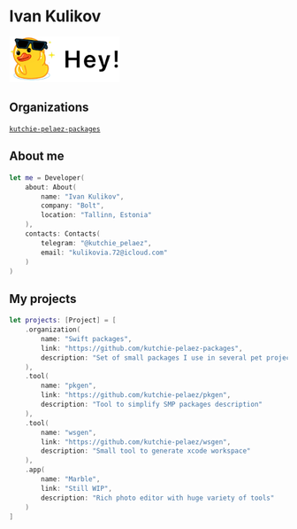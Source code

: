 # Ivan Kulikov

<img width="200" src=hey.png>

## Organizations

[`kutchie-pelaez-packages`](https://github.com/kutchie-pelaez-packages)

## About me

```swift
let me = Developer(
    about: About(
        name: "Ivan Kulikov",
        company: "Bolt",
        location: "Tallinn, Estonia"
    ),
    contacts: Contacts(
        telegram: "@kutchie_pelaez",
        email: "kulikovia.72@icloud.com"
    )
)
```

## My projects

```swift
let projects: [Project] = [
    .organization(
        name: "Swift packages",
        link: "https://github.com/kutchie-pelaez-packages",
        description: "Set of small packages I use in several pet projects"
    ),
    .tool(
        name: "pkgen",
        link: "https://github.com/kutchie-pelaez/pkgen",
        description: "Tool to simplify SMP packages description"
    ),
    .tool(
        name: "wsgen",
        link: "https://github.com/kutchie-pelaez/wsgen",
        description: "Small tool to generate xcode workspace"
    ),
    .app(
        name: "Marble",
        link: "Still WIP",
        description: "Rich photo editor with huge variety of tools"
    )
]
```